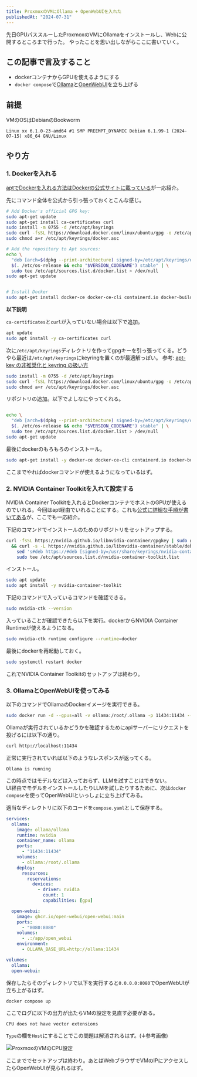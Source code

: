 ```yaml
---
title: ProxmoxのVMにOllama + OpenWebUIを入れた
publishedAt: "2024-07-31"
---
```


先日GPUパススルーしたProxmoxのVMにOllamaをインストールし、Webに公開するところまで行った。
やったことを思い出しながらここに書いていく。

## この記事で言及すること

- dockerコンテナからGPUを使えるようにする
- `docker compose`で[Ollama](https://github.com/ollama/ollama)と[OpenWebUI](https://github.com/open-webui/open-webui)を立ち上げる

## 前提

VMのOSはDebianのBookworm

```
Linux xx 6.1.0-23-amd64 #1 SMP PREEMPT_DYNAMIC Debian 6.1.99-1 (2024-07-15) x86_64 GNU/Linux
```

## やり方

### 1. Dockerを入れる

[aptでDockerを入れる方法はDockerの公式サイトに載っている](https://docs.docker.com/engine/install/ubuntu/#install-using-the-repository)が一応紹介。

先にコマンド全体を公式から引っ張っておくとこんな感じ。

```bash
# Add Docker's official GPG key:
sudo apt-get update
sudo apt-get install ca-certificates curl
sudo install -m 0755 -d /etc/apt/keyrings
sudo curl -fsSL https://download.docker.com/linux/ubuntu/gpg -o /etc/apt/keyrings/docker.asc
sudo chmod a+r /etc/apt/keyrings/docker.asc

# Add the repository to Apt sources:
echo \
  "deb [arch=$(dpkg --print-architecture) signed-by=/etc/apt/keyrings/docker.asc] https://download.docker.com/linux/ubuntu \
  $(. /etc/os-release && echo "$VERSION_CODENAME") stable" | \
  sudo tee /etc/apt/sources.list.d/docker.list > /dev/null
sudo apt-get update


# Install Docker
sudo apt-get install docker-ce docker-ce-cli containerd.io docker-buildx-plugin docker-compose-plugin
```

**以下説明**

`ca-certificates`と`curl`が入っていない場合は以下で追加。

```bash
apt update
sudo apt install -y ca-certificates curl
```

次に`/etc/apt/keyrings`ディレクトリを作ってgpgキーを引っ張ってくる。どうやら最近は`/etc/apt/keyrings`にkeyringを置くのが最適解っぽい。
参考: [apt-key の非推奨化と keyring の扱い方](https://zenn.dev/kariya_mitsuru/articles/a950e0996fb703#fnref-48d3-2)

```bash
sudo install -m 0755 -d /etc/apt/keyrings
sudo curl -fsSL https://download.docker.com/linux/ubuntu/gpg -o /etc/apt/keyrings/docker.asc
sudo chmod a+r /etc/apt/keyrings/docker.asc
```

リポジトリの追加。以下でよしなにやってくれる。

```bash

echo \
  "deb [arch=$(dpkg --print-architecture) signed-by=/etc/apt/keyrings/docker.asc] https://download.docker.com/linux/ubuntu \
  $(. /etc/os-release && echo "$VERSION_CODENAME") stable" | \
  sudo tee /etc/apt/sources.list.d/docker.list > /dev/null
sudo apt-get update
```

最後にdockerのもろもろのインストール。

```bash
sudo apt-get install -y docker-ce docker-ce-cli containerd.io docker-buildx-plugin docker-compose-plugin
```

ここまでやればdockerコマンドが使えるようになっているはず。

### 2. NVIDIA Container Toolkitを入れて設定する

NVIDIA Container Toolkitを入れるとDockerコンテナでホストのGPUが使えるのでいれる。今回はapt経由でいれることにする。これも[公式に詳細な手順が書いてある](https://docs.nvidia.com/datacenter/cloud-native/container-toolkit/latest/install-guide.html#installing-with-apt)が、ここでも一応紹介。

下記のコマンドでインストールのためのリポジトリをセットアップする。

```bash
curl -fsSL https://nvidia.github.io/libnvidia-container/gpgkey | sudo gpg --dearmor -o /usr/share/keyrings/nvidia-container-toolkit-keyring.gpg \
  && curl -s -L https://nvidia.github.io/libnvidia-container/stable/deb/nvidia-container-toolkit.list | \
    sed 's#deb https://#deb [signed-by=/usr/share/keyrings/nvidia-container-toolkit-keyring.gpg] https://#g' | \
    sudo tee /etc/apt/sources.list.d/nvidia-container-toolkit.list
```

インストール。

```bash
sudo apt update
sudo apt install -y nvidia-container-toolkit
```

下記のコマンドで入っているコマンドを確認できる。

```bash
sudo nvidia-ctk --version
```

入っていることが確認できたら以下を実行。dockerからNVIDIA Container Runtimeが使えるようになる。

```bash
sudo nvidia-ctk runtime configure --runtime=docker
```

最後にdockerを再起動しておく。

```bash
sudo systemctl restart docker
```

これでNVIDIA Container Toolkitのセットアップは終わり。

### 3. OllamaとOpenWebUIを使ってみる

以下のコマンドでOllamaのDockerイメージを実行できる。

```bash
sudo docker run -d --gpus=all -v ollama:/root/.ollama -p 11434:11434 --name ollama ollama/ollama
```

Ollamaが実行されているかどうかを確認するためにapiサーバーにリクエストを投げるには以下の通り。

```bash
curl http://localhost:11434
```

正常に実行されていれば以下のようなレスポンスが返ってくる。

```
Ollama is running
```

この時点ではモデルなどは入っておらず、LLMを試すことはできない。  
UI経由でモデルをインストールしたりLLMを試したりするために、次は`docker compose`を使ってOpenWebUIといっしょに立ち上げてみる。

適当なディレクトリに以下のコードを`compose.yaml`として保存する。

```yaml
services:
  ollama:
    image: ollama/ollama
    runtime: nvidia
    container_name: ollama
    ports:
      - "11434:11434"
    volumes:
      - ollama:/root/.ollama
    deploy:
      resources:
        reservations:
          devices:
            - driver: nvidia
              count: 1
              capabilities: [gpu]

  open-webui:
    image: ghcr.io/open-webui/open-webui:main
    ports:
      - "8080:8080"
    volumes:
      - .:/app/open_webui
    environment:
      - OLLAMA_BASE_URL=http://ollama:11434

volumes:
  ollama:
  open-webui:
```

保存したらそのディレクトリで以下を実行すると`0.0.0.0:8080`でOpenWebUIが立ち上がるはず。

```bash
docker compose up
```

ここでログに以下の出力が出たらVMの設定を見直す必要がある。

```
CPU does not have vector extensions
```

`Type`の欄を`Host`にすることでこの問題は解消されるはず。(↓参考画像)

![ProxmoxのVMのCPU設定](https://cdn.sh1ma.dev/20240731_proxmox_ollama-1.png)

ここまででセットアップは終わり。あとはWebブラウザでVMのIPにアクセスしたらOpenWebUIが見られるはず。
